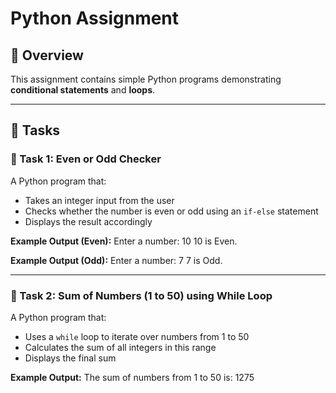 # Python Assignment

## 📌 Overview
This assignment contains simple Python programs demonstrating **conditional statements** and **loops**.

---

## 📝 Tasks

### 🔹 Task 1: Even or Odd Checker
A Python program that:
- Takes an integer input from the user  
- Checks whether the number is even or odd using an `if-else` statement  
- Displays the result accordingly  

**Example Output (Even):**
Enter a number: 10
10 is Even.

**Example Output (Odd):**
Enter a number: 7
7 is Odd.

---

### 🔹 Task 2: Sum of Numbers (1 to 50) using While Loop
A Python program that:
- Uses a `while` loop to iterate over numbers from 1 to 50  
- Calculates the sum of all integers in this range  
- Displays the final sum  

**Example Output:**
The sum of numbers from 1 to 50 is: 1275
